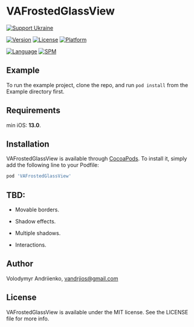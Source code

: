 # VAFrostedGlassView


[![Support Ukraine](https://img.shields.io/badge/Support-Ukraine-FFD500?style=flat&labelColor=005BBB)](https://opensource.fb.com/support-ukraine)


[![Version](https://img.shields.io/cocoapods/v/VAFrostedGlassView.svg?style=flat)](https://cocoapods.org/pods/VAFrostedGlassView)
[![License](https://img.shields.io/cocoapods/l/VAFrostedGlassView.svg?style=flat)](https://cocoapods.org/pods/VAFrostedGlassView)
[![Platform](https://img.shields.io/cocoapods/p/VAFrostedGlassView.svg?style=flat)](https://cocoapods.org/pods/VAFrostedGlassView)


[![Language](https://img.shields.io/badge/language-Swift%205.7-orangered.svg?style=flat)](https://www.swift.org)
[![SPM](https://img.shields.io/badge/SPM-compatible-limegreen.svg?style=flat)](https://github.com/apple/swift-package-manager)


## Example


To run the example project, clone the repo, and run `pod install` from the Example directory first.


## Requirements


min iOS: **13.0**.


## Installation


VAFrostedGlassView is available through [CocoaPods](https://cocoapods.org). To install
it, simply add the following line to your Podfile:


```ruby
pod 'VAFrostedGlassView'
```


## TBD:


- Movable borders.


- Shadow effects.


- Multiple shadows.


- Interactions.


## Author


Volodymyr Andriienko, vandrjios@gmail.com


## License


VAFrostedGlassView is available under the MIT license. See the LICENSE file for more info.
